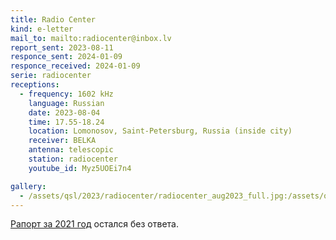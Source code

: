 ```yaml
---
title: Radio Center
kind: e-letter
mail_to: mailto:radiocenter@inbox.lv
report_sent: 2023-08-11
responce_sent: 2024-01-09
responce_received: 2024-01-09
serie: radiocenter
receptions:
  - frequency: 1602 kHz
    language: Russian
    date: 2023-08-04
    time: 17.55-18.24
    location: Lomonosov, Saint-Petersburg, Russia (inside city)
    receiver: BELKA
    antenna: telescopic
    station: radiocenter
    youtube_id: Myz5UOEi7n4

gallery:
  - /assets/qsl/2023/radiocenter/radiocenter_aug2023_full.jpg:/assets/qsl/2023/radiocenter/radiocenter_aug2023_small.jpg
---
```


[Рапорт за 2021 год](https://www.youtube.com/watch?v=UopF2qCwTR8) остался без ответа.